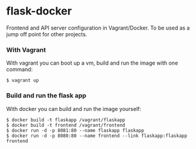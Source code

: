 # flask-docker
Frontend and API server configuration in Vagrant/Docker. To be used as a jump off point for other projects.


### With Vagrant
With vagrant you can boot up a vm, build and run the image with one command:
```
$ vagrant up
```

### Build and run the flask app
With docker you can build and run the image yourself:
```
$ docker build -t flaskapp /vagrant/flaskapp
$ docker build -t frontend /vagrant/frontend
$ docker run -d -p 8081:80 --name flaskapp flaskapp
$ docker run -d -p 8080:80 --name frontend --link flaskapp:flaskapp frontend
```
